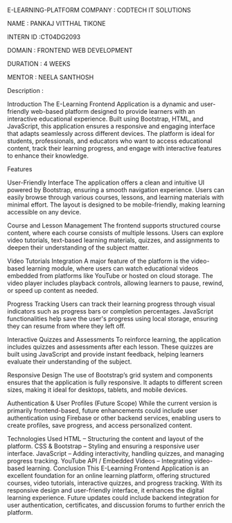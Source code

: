 E-LEARNING-PLATFORM
COMPANY : CODTECH IT SOLUTIONS

NAME : PANKAJ VITTHAL TIKONE

INTERN ID :CT04DG2093

DOMAIN : FRONTEND WEB DEVELOPMENT

DURATION : 4 WEEKS

MENTOR : NEELA SANTHOSH


Description :

Introduction The E-Learning Frontend Application is a dynamic and user-friendly web-based platform designed to provide learners with an interactive educational experience. Built using Bootstrap, HTML, and JavaScript, this application ensures a responsive and engaging interface that adapts seamlessly across different devices. The platform is ideal for students, professionals, and educators who want to access educational content, track their learning progress, and engage with interactive features to enhance their knowledge.

Features

User-Friendly Interface The application offers a clean and intuitive UI powered by Bootstrap, ensuring a smooth navigation experience. Users can easily browse through various courses, lessons, and learning materials with minimal effort. The layout is designed to be mobile-friendly, making learning accessible on any device.

Course and Lesson Management The frontend supports structured course content, where each course consists of multiple lessons. Users can explore video tutorials, text-based learning materials, quizzes, and assignments to deepen their understanding of the subject matter.

Video Tutorials Integration A major feature of the platform is the video-based learning module, where users can watch educational videos embedded from platforms like YouTube or hosted on cloud storage. The video player includes playback controls, allowing learners to pause, rewind, or speed up content as needed.

Progress Tracking Users can track their learning progress through visual indicators such as progress bars or completion percentages. JavaScript functionalities help save the user's progress using local storage, ensuring they can resume from where they left off.

Interactive Quizzes and Assessments To reinforce learning, the application includes quizzes and assessments after each lesson. These quizzes are built using JavaScript and provide instant feedback, helping learners evaluate their understanding of the subject.

Responsive Design The use of Bootstrap’s grid system and components ensures that the application is fully responsive. It adapts to different screen sizes, making it ideal for desktops, tablets, and mobile devices.

Authentication & User Profiles (Future Scope) While the current version is primarily frontend-based, future enhancements could include user authentication using Firebase or other backend services, enabling users to create profiles, save progress, and access personalized content.

Technologies Used HTML – Structuring the content and layout of the platform. CSS & Bootstrap – Styling and ensuring a responsive user interface. JavaScript – Adding interactivity, handling quizzes, and managing progress tracking. YouTube API / Embedded Videos – Integrating video-based learning. Conclusion This E-Learning Frontend Application is an excellent foundation for an online learning platform, offering structured courses, video tutorials, interactive quizzes, and progress tracking. With its responsive design and user-friendly interface, it enhances the digital learning experience. Future updates could include backend integration for user authentication, certificates, and discussion forums to further enrich the platform.
